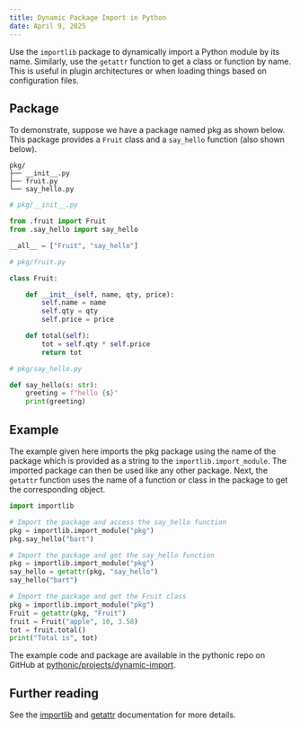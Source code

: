 ```yaml
---
title: Dynamic Package Import in Python
date: April 9, 2025
---
```


Use the `importlib` package to dynamically import a Python module by its name. Similarly, use the `getattr` function to get a class or function by name. This is useful in plugin architectures or when loading things based on configuration files.

## Package

To demonstrate, suppose we have a package named pkg as shown below. This package provides a `Fruit` class and a `say_hello` function (also shown below).

```text
pkg/
├── __init__.py
├── fruit.py
└── say_hello.py
```

```python
# pkg/__init__.py

from .fruit import Fruit
from .say_hello import say_hello

__all__ = ["Fruit", "say_hello"]
```

```python
# pkg/fruit.py

class Fruit:

    def __init__(self, name, qty, price):
        self.name = name
        self.qty = qty
        self.price = price

    def total(self):
        tot = self.qty * self.price
        return tot
```

```python
# pkg/say_hello.py

def say_hello(s: str):
    greeting = f"hello {s}"
    print(greeting)
```

## Example

The example given here imports the pkg package using the name of the package which is provided as a string to the `importlib.import_module`. The imported package can then be used like any other package. Next, the `getattr` function uses the name of a function or class in the package to get the corresponding object.

```python
import importlib

# Import the package and access the say_hello function
pkg = importlib.import_module("pkg")
pkg.say_hello("bart")

# Import the package and get the say_hello function
pkg = importlib.import_module("pkg")
say_hello = getattr(pkg, "say_hello")
say_hello("bart")

# Import the package and get the Fruit class
pkg = importlib.import_module("pkg")
Fruit = getattr(pkg, "Fruit")
fruit = Fruit("apple", 10, 3.58)
tot = fruit.total()
print("Total is", tot)
```

The example code and package are available in the pythonic repo on GitHub at [pythonic/projects/dynamic-import](https://github.com/wigging/pythonic/tree/main/projects/dynamic-import).

## Further reading

See the [importlib](https://docs.python.org/3/library/importlib.html) and [getattr](https://docs.python.org/3/library/functions.html#getattr) documentation for more details.